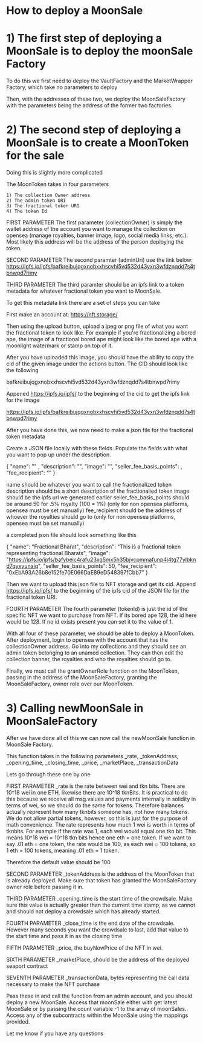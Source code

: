 # How to deploy a MoonSale

# 1) The first step of deploying a MoonSale is to deploy the moonSale Factory

To do this we first need to deploy the VaultFactory and the MarketWrapper Factory, which take no parameters to deploy

Then, with the addresses of these two, we deploy the MoonSaleFactory with the parameters being the address of the former two factories.

# 2) The second step of deploying a MoonSale is to create a MoonToken for the sale

Doing this is slightly more complicated 

The MoonToken takes in four parameters

    1) The collection Owner address
    2) The admin token URI
    3) The fractional token URI
    4) The token Id

FIRST PARAMETER
The first parameter (collectionOwner) is simply the wallet address of the account you want to manage the collection on opensea (manage royalties, banner image, logo, social media links, etc.).  Most likely this address will be the address of the person deploying the token.

SECOND PARAMETER
The second paramter (adminUri) use the link below:
https://ipfs.io/ipfs/bafkreibujqgxnobxxhscvhi5vd532d43yxn3wfdznqdd7s4tbnwpd7rimy

THIRD PARAMETER
The third paramter should be an ipfs link to a token metadata for whatever fractional token you want to MoonSale.

To get this metadata link there are a set of steps you can take

First make an account at: https://nft.storage/

Then using the upload button, upload a jpeg or png file of what you want the fractional token to look like. For example if you're fractionalizing a bored ape, the image of a fractional bored ape might look like the bored ape with a moonlight watermark or stamp on top of it.

After you have uploaded this image, you should have the ability to copy the cid of the given image under the actions button.
The CID should look like the following 

bafkreibujqgxnobxxhscvhi5vd532d43yxn3wfdznqdd7s4tbnwpd7rimy

Appened https://ipfs.io/ipfs/ to the beginning of the cid to get the ipfs link for the image

https://ipfs.io/ipfs/bafkreibujqgxnobxxhscvhi5vd532d43yxn3wfdznqdd7s4tbnwpd7rimy

After you have done this, we now need to make a json file for the fractional token metadata

Create a JSON file locally with these fields.  Populate the fields with what you want to pop up under the description.

{
  "name": "" ,
  "description": "",
  "image": "",
  "seller_fee_basis_points": ,
  "fee_recipient": ""
}

name should be whatever you want to call the fractionalized token
description should be a short description of the fractionalied token
image should be the ipfs url we generated earlier
seller_fee_basis_points should be around 50 for .5% royalty (100 = 1%)  (only for non opensea platforms, opensea must be set manually)
fee_recipient should be the address of whoever the royalties should go to (only for non opensea platforms, opensea must be set manually)

a completed json file should look something like this

{
  "name": "Fractional Bharat",
  "description": "This is a fractional token representing fractional Bharats",
  "image": "https://ipfs.io/ipfs/bafybeic4rafu23xg5mx5h35bjvcpmmafunp4j4tg77ylbknd7qyxyunaiq",
  "seller_fee_basis_points": 50,
  "fee_recipient": "0xEbA93A26b8e152fe70E066DaE89eD548397fCbb7"
}

Then we want to upload this json file to NFT storage and get its cid.  Append https://ipfs.io/ipfs/ to the beginning of the ipfs cid of the JSON file for the fractional token URI.

FOURTH PARAMETER
The fourth parameter (tokenId) is just the id of the specific NFT we want to purchase from NFT.  If its bored ape 128, the id here would be 128.  If no id exists present you can set it to the value of 1.

With all four of these parameter, we should be able to deploy a MoonToken.  After deployment, login to opensea with the account that has the collectionOwner address. Go into my collections and they should see an admin token belonging to an unamed collection.  They can then edit the collection banner, the royalties and who the royalties should go to.

Finally, we must call the grantOwnerRole function on the MoonToken, passing in the address of the MoonSaleFactory, granting the MoonSaleFactory, owner role over our MoonToken. 

# 3) Calling newMoonSale in MoonSaleFactory

After we have done all of this we can now call the newMoonSale function in MoonSale Factory.

This function takes in the following parameters
            _rate,
            _tokenAddress,
            _opening_time,
            _closing_time,
            _price,
            _marketPlace,
            _transactionData

Lets go through these one by one

FIRST PARAMETER
_rate is the rate between wei and tkn bits.  There are 10^18 wei in one ETH, likewise there are 10^18 tknBits.  It is practical to do this because we receive all msg.values and payments internally in solidity in terms of wei, so we should do the same for tokens.  Therefore balances actually represent how many tknbits someone has, not how many tokens.  We do not allow partial tokens, however, so this is just for the purpose of math convenience.  The rate represents how much 1 wei is worth in terms of tknbits.  For example if the rate was 1, each wei would equal one tkn bit.  This means 10^18 wei = 10^18 tkn bits hence one eth = one token.  If we want to say .01 eth = one token, the rate would be 100, as each wei = 100 tokens, so 1 eth = 100 tokens, meaning .01 eth = 1 token.  

Therefore the default value should be 100

SECOND PARAMETER
_tokenAddress is the address of the MoonToken that is already deployed.  Make sure that token has granted the MoonSaleFactory owner role before passing it in.  

THIRD PARAMETER
_opening_time is the start time of the crowdsale.  Make sure this value is actually greater than the current time stamp, as we cannot and should not deploy a crowdsale which has already started.

FOURTH PARAMETER
_close_time is the end date of the crowdsale.  However many seconds you want the crowdsale to last, add that value to the start time and pass it in as the closing time

FIFTH PARAMETER
_price, the buyNowPrice of the NFT in wei.

SIXTH PARAMETER
_marketPlace, should be the address of the deployed seaport contract

SEVENTH PARAMETER
_transactionData, bytes representing the call data necessary to make the NFT purchase

Pass these in and call the function from an admin account, and you should deploy a new MoonSale.  Access that moonSale either with get latest MoonSale or by passing the count variable -1 to the array of moonSales.  Access any of the subcontracts within the MoonSale using the mappings provided.

Let me know if you have any questions